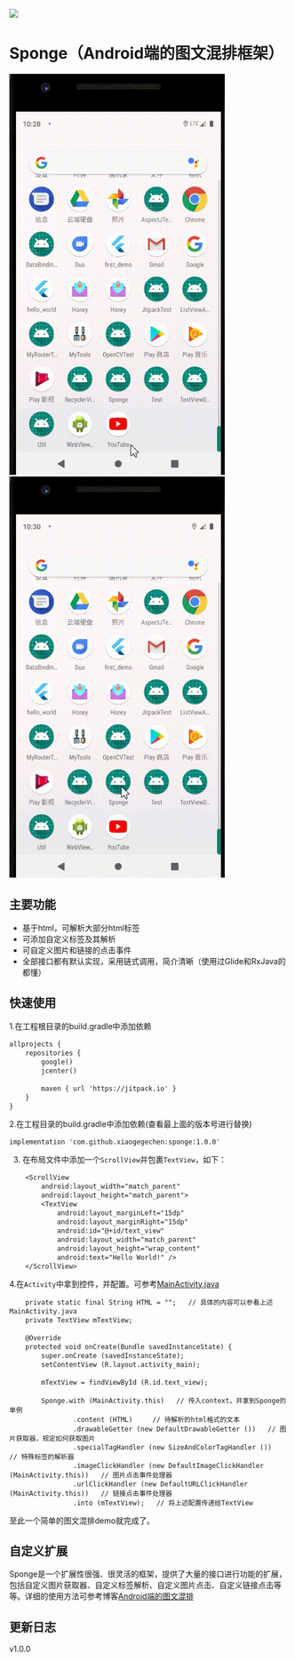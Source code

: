 [![](https://jitpack.io/v/XiaogegeChen/Sponge.svg)](https://jitpack.io/#XiaogegeChen/Sponge)
# Sponge（Android端的图文混排框架）
![1](https://github.com/XiaogegeChen/Sponge/blob/master/screenshot/first.gif)
![2](https://github.com/XiaogegeChen/Sponge/blob/master/screenshot/second.gif)
## 主要功能
* 基于html，可解析大部分html标签<br>
* 可添加自定义标签及其解析<br>
* 可自定义图片和链接的点击事件<br>
* 全部接口都有默认实现，采用链式调用，简介清晰（使用过Glide和RxJava的都懂）<br>
## 快速使用
1.在工程根目录的build.gradle中添加依赖
```
allprojects {
    repositories {
        google()
        jcenter()
        
        maven { url 'https://jitpack.io' } 
    }
}
```
2.在工程目录的build.gradle中添加依赖(查看最上面的版本号进行替换)
```
implementation 'com.github.xiaogegechen:sponge:1.0.0'
```
3. 在布局文件中添加一个```ScrollView```并包裹```TextView```，如下：
```
    <ScrollView
        android:layout_width="match_parent"
        android:layout_height="match_parent">
        <TextView
            android:layout_marginLeft="15dp"
            android:layout_marginRight="15dp"
            android:id="@+id/text_view"
            android:layout_width="match_parent"
            android:layout_height="wrap_content"
            android:text="Hello World!" />
    </ScrollView>
```
4.在```Activity```中拿到控件，并配置。可参考[MainActivity.java](https://github.com/XiaogegeChen/Sponge/blob/master/app/src/main/java/com/github/xiaogegechen/sponge/MainActivity.java)
```
    private static final String HTML = "";   // 具体的内容可以参看上述MainActivity.java
    private TextView mTextView;

    @Override
    protected void onCreate(Bundle savedInstanceState) {
        super.onCreate (savedInstanceState);
        setContentView (R.layout.activity_main);

        mTextView = findViewById (R.id.text_view);
        
        Sponge.with (MainActivity.this)   // 传入context，并拿到Sponge的单例
                .content (HTML)     // 待解析的html格式的文本
                .drawableGetter (new DefaultDrawableGetter ())   // 图片获取器，规定如何获取图片
                .specialTagHandler (new SizeAndColorTagHandler ())    // 特殊标签的解析器
                .imageClickHandler (new DefaultImageClickHandler (MainActivity.this))   // 图片点击事件处理器
                .urlClickHandler (new DefaultURLClickHandler (MainActivity.this))   // 链接点击事件处理器
                .into (mTextView);   // 将上述配置传递给TextView
```
至此一个简单的图文混排demo就完成了。<br/>
## 自定义扩展
Sponge是一个扩展性很强、很灵活的框架，提供了大量的接口进行功能的扩展，包括自定义图片获取器、自定义标签解析、自定义图片点击、自定义链接点击等等。详细的使用方法可参考博客[Android端的图文混排](https://blog.csdn.net/qq_40909351/article/details/96000262)
## 更新日志
v1.0.0

